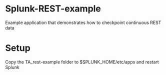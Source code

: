 # Splunk-REST-example
Example application that demonstrates how to checkpoint continuous REST data

# Setup
Copy the TA_rest-example folder to $SPLUNK_HOME/etc/apps and restart Splunk


